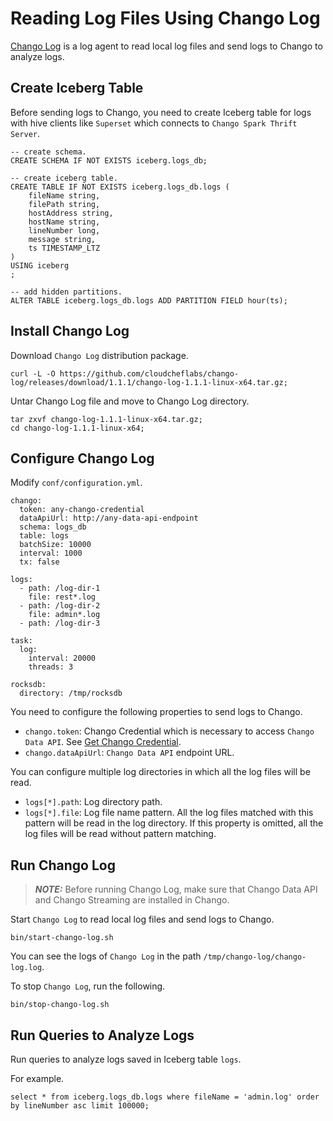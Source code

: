 # Reading Log Files Using Chango Log

[Chango Log](https://github.com/cloudcheflabs/chango-log) is a log agent to read local log files and send logs 
to Chango to analyze logs.

## Create Iceberg Table

Before sending logs to Chango, you need to create Iceberg table for logs with hive clients like `Superset` which connects to `Chango Spark Thrift Server`.

```agsl
-- create schema.
CREATE SCHEMA IF NOT EXISTS iceberg.logs_db;

-- create iceberg table.
CREATE TABLE IF NOT EXISTS iceberg.logs_db.logs (
    fileName string,
    filePath string,
    hostAddress string,
    hostName string,
    lineNumber long,
    message string,
    ts TIMESTAMP_LTZ
)
USING iceberg
;

-- add hidden partitions.
ALTER TABLE iceberg.logs_db.logs ADD PARTITION FIELD hour(ts);
```

## Install Chango Log

Download `Chango Log` distribution package.

```agsl
curl -L -O https://github.com/cloudcheflabs/chango-log/releases/download/1.1.1/chango-log-1.1.1-linux-x64.tar.gz;
```

Untar Chango Log file and move to Chango Log directory.

```agsl
tar zxvf chango-log-1.1.1-linux-x64.tar.gz;
cd chango-log-1.1.1-linux-x64;
```

## Configure Chango Log

Modify `conf/configuration.yml`.

```agsl
chango:
  token: any-chango-credential
  dataApiUrl: http://any-data-api-endpoint
  schema: logs_db
  table: logs
  batchSize: 10000
  interval: 1000
  tx: false

logs:
  - path: /log-dir-1
    file: rest*.log
  - path: /log-dir-2
    file: admin*.log
  - path: /log-dir-3

task:
  log:
    interval: 20000
    threads: 3

rocksdb:
  directory: /tmp/rocksdb
```

You need to configure the following properties to send logs to Chango.

- `chango.token`: Chango Credential which is necessary to access `Chango Data API`. See <a href="../../user-guide/cred">Get Chango Credential</a>.
- `chango.dataApiUrl`: `Chango Data API` endpoint URL.

You can configure multiple log directories in which all the log files will be read.

- `logs[*].path`: Log directory path.
- `logs[*].file`: Log file name pattern. All the log files matched with this pattern will be read in the log directory. If this property is omitted, all the log files will be read without pattern matching.


## Run Chango Log

> **_NOTE:_** Before running Chango Log, make sure that Chango Data API and Chango Streaming are installed in Chango.

Start `Chango Log` to read local log files and send logs to Chango.

```agsl
bin/start-chango-log.sh
```

You can see the logs of `Chango Log` in the path `/tmp/chango-log/chango-log.log`.


To stop `Chango Log`, run the following.

```agsl
bin/stop-chango-log.sh
```

## Run Queries to Analyze Logs

Run queries to analyze logs saved in Iceberg table `logs`.

For example.

```agsl
select * from iceberg.logs_db.logs where fileName = 'admin.log' order by lineNumber asc limit 100000;
```













